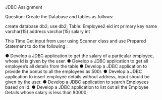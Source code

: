 JDBC Assignment

Question:
Create the Database and tables as follows:

create database db2;
use db2;
Table:
Employee2
eid int primary key
name varchar(15)
address varchar(15)
salary int

This Time Get input from user using Scanner class and use
Prepared Statement to do the following :

● Develop a JDBC application to get the salary of a particular employee, whose Id is given
by the user.
● Develop a JDBC application to get all employee’s all details from the table
● Develop a JDBC application to provide the bonus to all the employees as 500/.
● Develop a JDBC application to insert employee details without address, input should be
given by the user.
● Develop a JDBC application to search Employees based on Id.
● Develop a JDBC application to list out all the Employee Details whose salary is less than
80000;

